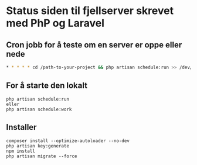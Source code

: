 # Status siden til fjellserver skrevet med PhP og Laravel
## Cron jobb for å teste om en server er oppe eller nede
```bash
* * * * * cd /path-to-your-project && php artisan schedule:run >> /dev/null 2>&1
```
## For å starte den lokalt
```
php artisan schedule:run
eller
php artisan schedule:work
```

## Installer
```
composer install --optimize-autoloader --no-dev
php artisan key:generate
npm install
php artisan migrate --force
```